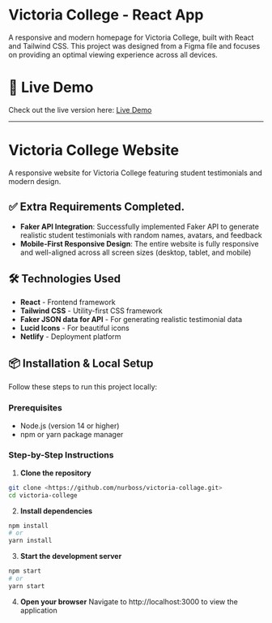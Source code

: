 # Victoria College - React App

A responsive and modern homepage for Victoria College, built with React and Tailwind CSS. This project was designed from a Figma file and focuses on providing an optimal viewing experience across all devices.

# 🚀 Live Demo

Check out the live version here: [Live Demo](https://victoria-collage.netlify.app/)

---

# Victoria College Website

A responsive website for Victoria College featuring student testimonials and modern design.

## ✅ Extra Requirements Completed.

- **Faker API Integration**: Successfully implemented Faker API to generate realistic student testimonials with random names, avatars, and feedback
- **Mobile-First Responsive Design**: The entire website is fully responsive and well-aligned across all screen sizes (desktop, tablet, and mobile)

## 🛠️ Technologies Used

- **React** - Frontend framework
- **Tailwind CSS** - Utility-first CSS framework
- **Faker JSON data for API** - For generating realistic testimonial data
- **Lucid Icons** - For beautiful icons
- **Netlify** - Deployment platform

## 📦 Installation & Local Setup

Follow these steps to run this project locally:

### Prerequisites

- Node.js (version 14 or higher)
- npm or yarn package manager

### Step-by-Step Instructions

1. **Clone the repository**

```bash
git clone <https://github.com/nurboss/victoria-collage.git>
cd victoria-college
```

2. **Install dependencies**

```bash
npm install
# or
yarn install
```

3. **Start the development server**

```bash
npm start
# or
yarn start
```

4. **Open your browser**
   Navigate to http://localhost:3000 to view the application
